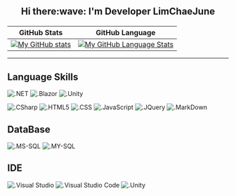 <h2><p align="center">Hi there:wave:  I'm Developer LimChaeJune</p></h2>

| GitHub Stats | GitHub Language |
| --- | --- |
|[![My GitHub stats](https://github-readme-stats.vercel.app/api?username=LimChaeJune)](https://github.com/LimChaeJune) | [![My GitHub Language Stats](https://github-readme-stats.vercel.app/api/top-langs/?username=LimChaeJune&langs_count=5)](https://github.com/LimChaeJune)|      
---

Language Skills 
---
![.NET](https://img.shields.io/badge/.NET-5C2D91?style=for-the-badge&logo=.net&logoColor=white)
![.Blazor](https://img.shields.io/badge/Blazor-512BD4.svg?&style=for-the-badge&logo=Blazor&logoColor=#512BD4"/>)
![.Unity](https://img.shields.io/badge/Unity-000000?&style=for-the-badge&logo=Unity&logoColor=#000000)      

![.CSharp](	https://img.shields.io/badge/C%23-239120?style=for-the-badge&logo=c-sharp&logoColor=#239120)
![.HTML5](https://img.shields.io/badge/HTML5-E34F26?style=for-the-badge&logo=html5&logoColor=white)
![.CSS](https://img.shields.io/badge/CSS-1572B6?&style=for-the-badge&logo=css3&logoColor=#1572B6)
![.JavaScript](https://img.shields.io/badge/JavaScript-F7DF1E?style=for-the-badge&logo=javascript&logoColor=black)
![.JQuery](https://img.shields.io/badge/jQuery-0769AD?style=for-the-badge&logo=jquery&logoColor=white)
![.MarkDown](https://img.shields.io/badge/MarkDown-000000?style=for-the-badge&logo=MarkDown&logoColor=#000000)

DataBase
---
![.MS-SQL](https://img.shields.io/badge/MSSQL-CC2927?&style=for-the-badge&logo=Microsoft-SQL-Server&logoColor=#CC2927)
![.MY-SQL](https://img.shields.io/badge/MySQL-00000F?style=for-the-badge&logo=mysql&logoColor=white)

IDE
---
![.Visual Studio](https://img.shields.io/badge/Visual%20Studio-5C2D91?&style=for-the-badge&logo=Visual%20Studio&logoColor=#5C2D91)
![.Visual Studio Code](https://img.shields.io/badge/Visual%20Studio%20Code-007ACC?&style=for-the-badge&logo=Visual-Studio-Code&logoColor=#007ACC)
![.Unity](https://img.shields.io/badge/Unity-000000?&style=for-the-badge&logo=Unity&logoColor=#000000)      


